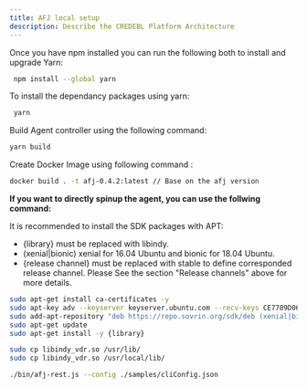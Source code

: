 ```yaml
---
title: AFJ local setup
description: Describe the CREDEBL Platform Architecture
---
```


 Once you have npm installed you can run the following both to install and upgrade Yarn:

```bash
 npm install --global yarn
```
To install the dependancy packages using yarn:
```bash
 yarn
```
Build Agent controller using the following command: 

```bash 
yarn build
```
Create Docker Image using following command :

```bash 
docker build . -t afj-0.4.2:latest // Base on the afj version
```
**If you want to directly spinup the agent, you can use the follwing command:**

It is recommended to install the SDK packages with APT:
- {library} must be replaced with libindy.
- (xenial|bionic) xenial for 16.04 Ubuntu and bionic for 18.04 Ubuntu.
- {release channel} must be replaced with stable to define corresponded release channel.      Please See the section "Release channels" above for more details.
```bash
sudo apt-get install ca-certificates -y
sudo apt-key adv --keyserver keyserver.ubuntu.com --recv-keys CE7709D068DB5E88
sudo add-apt-repository "deb https://repo.sovrin.org/sdk/deb (xenial|bionic) {release channel}"
sudo apt-get update
sudo apt-get install -y {library}
```
```bash
sudo cp libindy_vdr.so /usr/lib/
sudo cp libindy_vdr.so /usr/local/lib/

```



```bash
./bin/afj-rest.js --config ./samples/cliConfig.json
```
